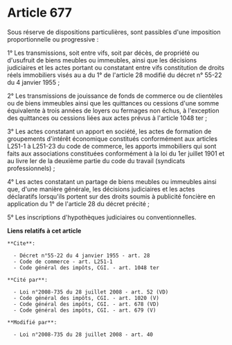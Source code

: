 # Article 677

Sous réserve de dispositions particulières, sont passibles d'une imposition proportionnelle ou progressive : 

1° Les transmissions, soit entre vifs, soit par décès, de propriété ou d'usufruit de biens meubles ou immeubles, ainsi que
les décisions judiciaires et les actes portant ou constatant entre vifs constitution de droits réels immobiliers visés au a
du 1° de l'article 28 modifié du décret n° 55-22 du 4 janvier 1955 ; 

2° Les transmissions de jouissance de fonds de commerce ou de clientèles ou de biens immeubles ainsi que les quittances ou
cessions d'une somme équivalente à trois années de loyers ou fermages non échus, à l'exception des quittances ou cessions
liées aux actes prévus à l'article 1048 ter ; 

3° Les actes constatant un apport en société, les actes de formation de groupements d'intérêt économique constitués
conformément aux articles L251-1 à L251-23 du code de commerce, les apports immobiliers qui sont faits aux associations
constituées conformément à la loi du 1er juillet 1901 et au livre Ier de la deuxième partie du code du travail (syndicats
professionnels) ; 

4° Les actes constatant un partage de biens meubles ou immeubles ainsi que, d'une manière générale, les décisions judiciaires
et les actes déclaratifs lorsqu'ils portent sur des droits soumis à publicité foncière en application du 1° de l'article 28
du décret précité ; 

5° Les inscriptions d'hypothèques judiciaires ou conventionnelles.

**Liens relatifs à cet article**

	**Cite**:

	  - Décret n°55-22 du 4 janvier 1955 - art. 28
	  - Code de commerce - art. L251-1
	  - Code général des impôts, CGI. - art. 1048 ter

	**Cité par**:

	  - Loi n°2008-735 du 28 juillet 2008 - art. 52 (VD)
	  - Code général des impôts, CGI. - art. 1020 (V)
	  - Code général des impôts, CGI. - art. 678 (VD)
	  - Code général des impôts, CGI. - art. 679 (V)

	**Modifié par**:

	  - Loi n°2008-735 du 28 juillet 2008 - art. 40
